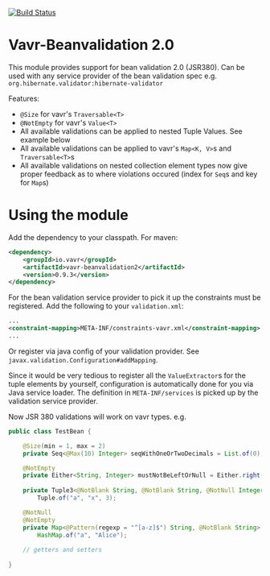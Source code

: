 [![Build Status](https://travis-ci.org/vavr-io/vavr-beanvalidation2.png)](https://travis-ci.org/vavr-io/vavr-beanvalidation2)

# Vavr-Beanvalidation 2.0

This module provides support for bean validation 2.0 (JSR380). Can be used with any service provider of the bean validation spec 
e.g. `org.hibernate.validator:hibernate-validator`

Features:

- `@Size` for vavr's `Traversable<T>`
- `@NotEmpty` for vavr's `Value<T>`
- All available validations can be applied to nested Tuple Values. See example below
- All available validations can be applied to vavr's `Map<K, V>`s and `Traversable<T>`s
- All available validations on nested collection element types now give proper feedback 
as to where violations occured (index for `Seq`s and key for `Map`s) 

# Using the module

Add the dependency to your classpath. For maven:

```xml
<dependency>
    <groupId>io.vavr</groupId>
    <artifactId>vavr-beanvalidation2</artifactId>
    <version>0.9.3</version>
</dependency>
```

For the bean validation service provider to pick it up the constraints must be registered.
Add the following to your `validation.xml`:

```xml
...
<constraint-mapping>META-INF/constraints-vavr.xml</constraint-mapping>
...
```

Or register via java config of your validation provider. See `javax.validation.Configuration#addMapping`.

Since it would be very tedious to register all the `ValueExtractor`s for the tuple elements by yourself,
configuration is automatically done for you via Java service loader. 
The definition in `META-INF/services` is picked up by the validation service provider.

Now JSR 380 validations will work on vavr types. e.g. 

```java
public class TestBean {

    @Size(min = 1, max = 2)
    private Seq<@Max(10) Integer> seqWithOneOrTwoDecimals = List.of(0);

    @NotEmpty
    private Either<String, Integer> mustNotBeLeftOrNull = Either.right(42);
    
    private Tuple3<@NotBlank String, @NotBlank String, @NotNull Integer> allElementsMustBeProvided =
        Tuple.of("a", "x", 3);

    @NotNull
    @NotEmpty
    private Map<@Pattern(regexp = "^[a-z]$") String, @NotBlank String> allCharKeysMustHaveNonBlankValues =
        HashMap.of("a", "Alice");
    
    // getters and setters
    
}
```